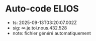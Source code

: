 # Auto-code ELIOS
- ts: 2025-09-13T03:20:07.002Z
- sig: ∞.je.toi.nous.432.528
- note: fichier généré automatiquement
